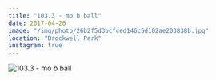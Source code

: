 ```yaml
---
title: "103.3 - mo b ball"
date: 2017-04-26
image: "/img/photo/26b2f5d3bcfced146c5d102ae203838b.jpg"
location: "Brockwell Park"
instagram: true
---
```


![103.3 - mo b ball](/img/photo/26b2f5d3bcfced146c5d102ae203838b.jpg)

